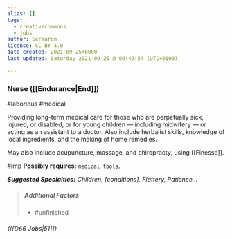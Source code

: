 ```yaml
---
alias: []
tags:
  - creativecommons
  - jobs
author: Seraaron
license: CC BY 4.0
date created: 2021-09-25+0000
last updated: Saturday 2021-09-25 @ 00:49:54 (UTC+0100)

---
```


### Nurse ([[Endurance|End]])

#laborious #medical 

Providing long-term medical care for those who are perpetually sick, injured, or disabled, or for young children — including midwifery — or acting as an assistant to a doctor. Also include herbalist skills, knowledge of local ingredients, and the making of home remedies.

May also include acupuncture, massage, and chiropracty, using [[Finesse]].

#imp **Possibly requires:** `medical tools`.

_**Suggested Specialties:** Children, [conditions], Flattery, Patience…_

> ##### Additional Factors
>
> -   #unfinished

###### {[[D66 Jobs|51]]}
